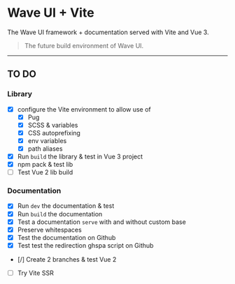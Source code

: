 # Wave UI + Vite

The Wave UI framework + documentation served with Vite and Vue 3.

> The future build environment of Wave UI.

___
## TO DO

### Library
- [x] configure the Vite environment to allow use of
  - [x] Pug
  - [x] SCSS & variables
  - [x] CSS autoprefixing
  - [x] env variables
  - [x] path aliases
- [x] Run `build` the library & test in Vue 3 project
- [x] npm pack & test lib
- [ ] Test Vue 2 lib build

### Documentation
- [x] Run `dev` the documentation & test
- [x] Run `build` the documentation
- [x] Test a documentation `serve` with and without custom base
- [x] Preserve whitespaces
- [x] Test the documentation on Github
- [x] Test test the redirection ghspa script on Github
- [/] Create 2 branches & test Vue 2
- [ ] Try Vite SSR
